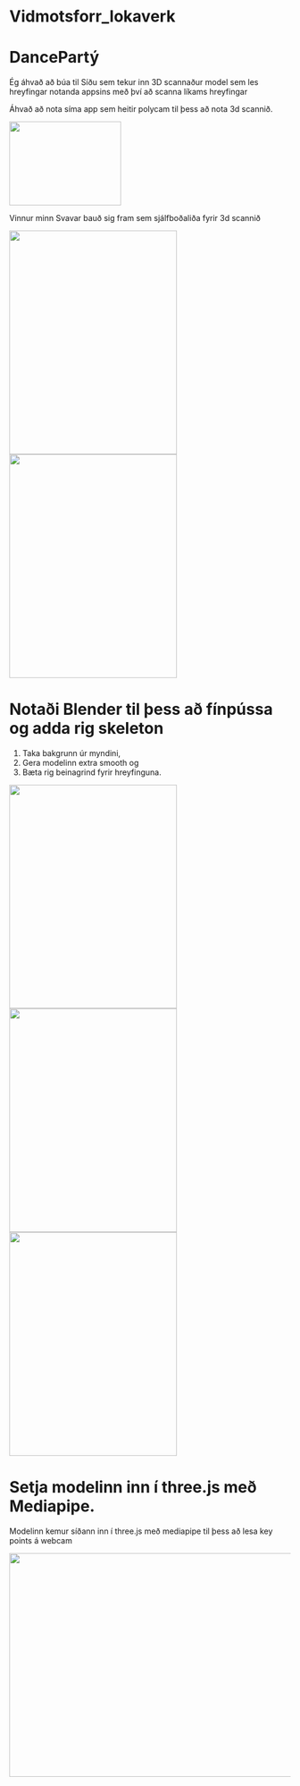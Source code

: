 # Vidmotsforr_lokaverk

# DancePartý


Ég áhvað að búa til Síðu sem tekur inn 3D scannaður model sem les hreyfingar notanda appsins með því að scanna líkams hreyfingar

Áhvað að nota síma app sem heitir polycam til þess að nota 3d scannið.

<img src="https://github.com/jokullsmari/Vidmotsforr_lokaverk/assets/36273431/7708d8a9-03bb-45ba-97bc-0fc3e4885a83" width=200 height=150>

Vinnur minn Svavar bauð sig fram sem sjálfboðaliða fyrir 3d scannið

<img src="https://github.com/jokullsmari/Vidmotsforr_lokaverk/assets/36273431/99901feb-88b8-4c6f-9d5d-1aaa21342aa8" width=300 height=400>
<img src="https://github.com/jokullsmari/Vidmotsforr_lokaverk/assets/36273431/12362a87-0a8c-4790-a3ca-afde3cfbf30e" width=300 height=400>

# Notaði Blender til þess að fínpússa og adda rig skeleton

  1. Taka bakgrunn úr myndini, 
  2. Gera modelinn extra smooth og 
  3. Bæta rig beinagrind fyrir hreyfinguna.

<img src="https://github.com/jokullsmari/Vidmotsforr_lokaverk/assets/36273431/8f28c7f1-a5c1-422b-bce5-69a0b83e7549" width=300 height=400>
<img src="https://github.com/jokullsmari/Vidmotsforr_lokaverk/assets/36273431/0028fbb4-7ff6-4c66-8558-72e5a5e43830" width=300 height=400>
<img src="https://github.com/jokullsmari/Vidmotsforr_lokaverk/assets/36273431/51134784-dc4f-480c-bdac-27272b0a5e93" width=300 height=400>

# Setja modelinn inn í three.js með Mediapipe.

Modelinn kemur síðann inn í three.js með mediapipe til þess að lesa key points á webcam

<img src="https://github.com/jokullsmari/Vidmotsforr_lokaverk/assets/36273431/1a19a124-db3a-4b1b-b15d-e115adc8c7b2" width=800 height=400>
